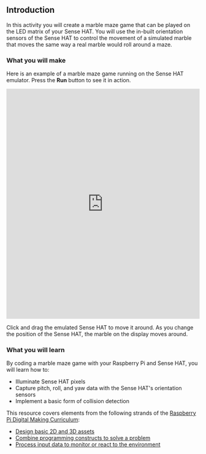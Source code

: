 ## Introduction

In this activity you will create a marble maze game that can be played on the LED matrix of your Sense HAT. You will use the in-built orientation sensors of the Sense HAT to control the movement of a simulated marble that moves the same way a real marble would roll around a maze.

### What you will make

Here is an example of a marble maze game running on the Sense HAT emulator. Press the **Run** button to see it in action.

<iframe src="https://trinket.io/embed/python/71ef2639d7?outputOnly=true" width="100%" height="600" frameborder="0" marginwidth="0" marginheight="0" allowfullscreen></iframe>

Click and drag the emulated Sense HAT to move it around. As you change the position of the Sense HAT, the marble on the display moves around.

### What you will learn
By coding a marble maze game with your Raspberry Pi and Sense HAT, you will learn how to:

- Illuminate Sense HAT pixels
- Capture pitch, roll, and yaw data with the Sense HAT's orientation sensors
- Implement a basic form of collision detection

This resource covers elements from the following strands of the [Raspberry Pi Digital Making Curriculum](https://www.raspberrypi.org/curriculum/):

- [Design basic 2D and 3D assets](https://www.raspberrypi.org/curriculum/design/creator)
- [Combine programming constructs to solve a problem](https://www.raspberrypi.org/curriculum/programming/builder)
- [Process input data to monitor or react to the environment](https://www.raspberrypi.org/curriculum/physical-computing/developer)
